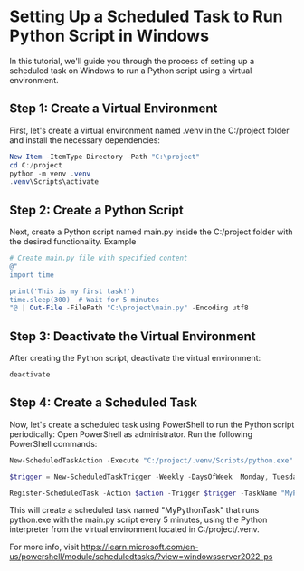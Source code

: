 # Setting Up a Scheduled Task to Run Python Script in Windows
In this tutorial, we'll guide you through the process of setting up a scheduled task on Windows to run a Python script using a virtual environment.

## Step 1: Create a Virtual Environment
First, let's create a virtual environment named .venv in the C:/project folder and install the necessary dependencies:

```powershell
New-Item -ItemType Directory -Path "C:\project"
cd C:/project
python -m venv .venv
.venv\Scripts\activate
```

## Step 2: Create a Python Script
Next, create a Python script named main.py inside the C:/project folder with the desired functionality. Example

```powershell
# Create main.py file with specified content
@"
import time

print('This is my first task!')
time.sleep(300)  # Wait for 5 minutes
"@ | Out-File -FilePath "C:\project\main.py" -Encoding utf8
```


## Step 3: Deactivate the Virtual Environment
After creating the Python script, deactivate the virtual environment:

```powershell
deactivate
```

## Step 4: Create a Scheduled Task
Now, let's create a scheduled task using PowerShell to run the Python script periodically:
Open PowerShell as administrator.
Run the following PowerShell commands:

```powershell
New-ScheduledTaskAction -Execute "C:/project/.venv/Scripts/python.exe" -Argument "C:/project/main.py" -WorkingDirectory "C:/project/"
```

```powershell
$trigger = New-ScheduledTaskTrigger -Weekly -DaysOfWeek  Monday, Tuesday, Wednesday, Thursday, Friday -At 10am
```

```powershell
Register-ScheduledTask -Action $action -Trigger $trigger -TaskName "MyPythonTask" -Description "Runs python project from Monday to Friday at 10am"
```

This will create a scheduled task named "MyPythonTask" that runs python.exe with the main.py script every 5 minutes, using the Python interpreter from the virtual environment located in C:/project/.venv.

For more info, visit https://learn.microsoft.com/en-us/powershell/module/scheduledtasks/?view=windowsserver2022-ps